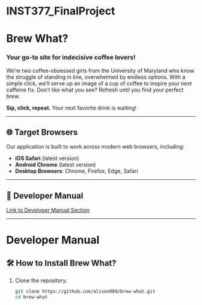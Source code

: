 # INST377_FinalProject

# Brew What?

### Your go-to site for indecisive coffee lovers!

We’re two coffee-obsessed girls from the University of Maryland who know the struggle of standing in line, overwhelmed by endless options. With a simple click, we’ll serve up an image of a cup of coffee to inspire your next caffeine fix. Don’t like what you see? Refresh until you find your perfect brew.

**Sip, click, repeat.** Your next favorite drink is waiting!

---

## 🌐 Target Browsers

Our application is built to work across modern web browsers, including:
- **iOS Safari** (latest version)
- **Android Chrome** (latest version)
- **Desktop Browsers**: Chrome, Firefox, Edge, Safari

---

## 📘 Developer Manual  
[Link to Developer Manual Section](#developer-manual)

---

# Developer Manual

## 🛠️ How to Install Brew What?

1. Clone the repository:
   ```bash
   git clone https://github.com/alison089/brew-what.git
   cd brew-what
